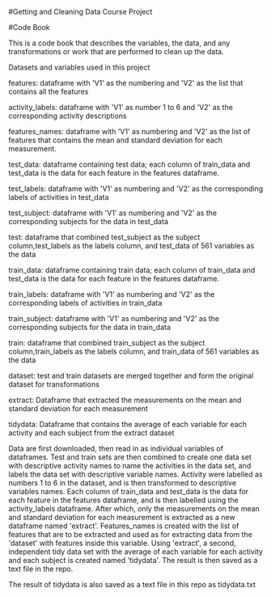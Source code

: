 #Getting and Cleaning Data Course Project

#Code Book

This is a code book that describes the variables, the data, and any transformations or work that are performed to clean up the data.

Datasets and variables used in this project

features: dataframe with 'V1' as the numbering and 'V2' as the list that contains all the features 

activity_labels: dataframe with 'V1' as number 1 to 6 and 'V2' as the corresponding activity descriptions

features_names: dataframe with 'V1' as numbering and 'V2' as the list of features that contains the mean and standard deviation for each measurement. 

test_data: dataframe containing test data; each column of train_data and test_data is the data for each feature in the features dataframe. 

test_labels: dataframe with 'V1' as numbering and 'V2' as the corresponding labels of activities in test_data

test_subject: dataframe with 'V1' as numbering and 'V2' as the corresponding subjects for the data in test_data

test: dataframe that combined test_subject as the subject column,test_labels as the labels column, and test_data of 561 variables as the data

train_data: dataframe containing train data; each column of train_data and test_data is the data for each feature in the features dataframe. 

train_labels: dataframe with 'V1' as numbering and 'V2' as the corresponding labels of activities in train_data

train_subject: dataframe with 'V1' as numbering and 'V2' as the corresponding subjects for the data in train_data

train: dataframe that combined train_subject as the subject column,train_labels as the labels column, and train_data of 561 variables as the data

dataset: test and train datasets are merged together and form the original dataset for transformations

extract: Dataframe that extracted the measurements on the mean and standard deviation for each measurement

tidydata: Dataframe that contains the average of each variable for each activity and each subject from the extract dataset

Data are first downloaded, then read in as individual variables of dataframes.
Test and train sets are then combined to create one data set with descriptive activity names to name the activities in the data set, and labels the data set with descriptive variable names. 
Activity were labelled as numbers 1 to 6 in the dataset, and is then transformed to descriptive variables names. Each column of train_data and test_data is the data for each feature in the features dataframe, and is then labelled using the activity_labels dataframe. After which, only the measurements on the mean and standard deviation for each measurement is extracted as a new dataframe named 'extract'. Features_names is created with the list of features that are to be extracted and used as for extracting data from the 'dataset' with features inside this variable.
Using 'extract', a second, independent tidy data set with the average of each variable for each activity and each subject is created named 'tidydata'. The result is then saved as a text file in the repo.

The result of tidydata is also saved as a text file in this repo as tidydata.txt

